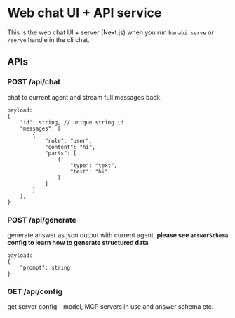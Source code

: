 # Web chat UI + API service

This is the web chat UI + server (Next.js) when you run `hanabi serve` or `/serve` handle in the cli chat.

## APIs

### POST /api/chat 
chat to current agent and stream full messages back.
```
payload:
{
    "id": string, // unique string id
    "messages": [
        {
            "role": "user",
            "content": "hi",
            "parts": [
                {
                    "type": "text",
                    "text": "hi"
                }
            ]
        }
    ],
}
```

### POST /api/generate 
generate answer as json output with current agent.
**please see `answerSchema` config to learn how to generate structured data**
```
payload:
{
    "prompt": string
}
```

### GET /api/config
get server config - model, MCP servers in use and answer schema etc. 